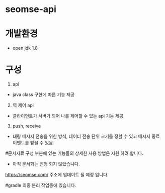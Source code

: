 # seomse-api

# 개발환경
-   open jdk 1.8

# 구성
1. api 
 - java class 구현에 따른 기능 제공 
2. 역 제어 api
 - 클라이언트가 서버가 되어 나를 제어할 수 있는 api 기능 제공
3. push, receive
 - 대량 메시지 전송을 위한 방식, 데이터 전송 단위 크기를 정할 수 있고 메시지 종료 이벤트를 받을 수 있음.
 
#문서자료
구성 부분에 있는 기능들의 상세한 사용 방법은 지원 하려 합니다.
 - 아직 문서화는 진행 되지 않았습니다.

https://seomse.com/ 
주소에 업데이트 될 예정 입니다.

#gradle
최종 분리 작업중에 있습니다.